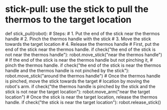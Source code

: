 # stick-pull: use the stick to pull the thermos to the target location
def stick_pull(robot):
    # Steps:
    #  1. Put the end of the stick near the thermos handle
    #  2. Pinch the thermos handle with the stick
    #  3. Move the stick towards the target location
    #  4. Release the thermos handle
    # First, put the end of the stick near the thermos handle.
    if check("the end of the stick is not near the thermos handle"):
        robot.move_stick("near the thermos handle")
    # If the end of the stick is near the thermos handle but not pinching it,
    # pinch the thermos handle.
    if check("the end of the stick is near the thermos handle and the thermos handle is not pinched by the stick"):
        robot.move_stick("around the thermos handle")
    # Once the thermos handle is pinched, move the stick towards the target
    # location by moving the robot's arm.
    if check("the thermos handle is pinched by the stick and the stick is not near the target location"):
        robot.move_arm("near the target location")
    # Once the stick is near the target location, release the thermos handle.
    if check("the stick is near the target location"):
        robot.release_stick()
